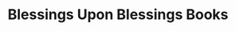 ---
title: "Blessings Upon Blessings Books"
url: /junction-city/blessings-upon-blessings-books/
shop: books
---